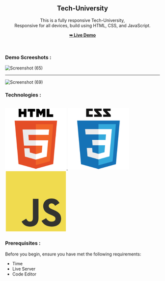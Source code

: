 <div align="center">

  <br />

  <h2 align="center">Tech-University</h2>

  This is a fully responsive Tech-University, <br />Responsive for all devices, build using HTML, CSS, and JavaScript.

  <a href="https://ecommerce-add-to-card.netlify.app/"><strong>➥ Live Demo</strong></a>

</div>

<br />

### Demo Screeshots :
<img width="1920" height="1080" alt="Screenshot (65)" src="https://github.com/user-attachments/assets/116f5fdd-00e2-4eca-8267-c3bbb20ccc87" />

<hr/>

<img width="449" height="786" alt="Screenshot (69)" src="https://github.com/user-attachments/assets/fbea4d05-208a-4b9d-ab59-fd1b4d1bd340" />




### Technologies :
<br/>
<a href="https://www.w3.org/html/" target="_blank" rel="noreferrer" > <img src="https://raw.githubusercontent.com/devicons/devicon/master/icons/html5/html5-original-wordmark.svg" alt="html5" width="200" height="200" /> </a>
<a href="https://www.w3schools.com/css/" target="_blank" rel="noreferrer" > <img src="https://raw.githubusercontent.com/devicons/devicon/master/icons/css3/css3-original-wordmark.svg" alt="css3" width="200" height="200" /> </a>
 <a href="https://developer.mozilla.org/en-US/docs/Web/JavaScript" target="_blank" rel="noreferrer"> <img src="https://raw.githubusercontent.com/devicons/devicon/master/icons/javascript/javascript-original.svg" alt="javascript" width="200" height="200"/> </a>


### Prerequisites :

Before you begin, ensure you have met the following requirements:

* Time
* Live Server
* Code Editor
